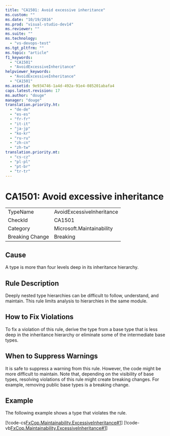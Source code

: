 ```yaml
---
title: "CA1501: Avoid excessive inheritance"
ms.custom: ""
ms.date: "10/19/2016"
ms.prod: "visual-studio-dev14"
ms.reviewer: ""
ms.suite: ""
ms.technology: 
  - "vs-devops-test"
ms.tgt_pltfrm: ""
ms.topic: "article"
f1_keywords: 
  - "CA1501"
  - "AvoidExcessiveInheritance"
helpviewer_keywords: 
  - "AvoidExcessiveInheritance"
  - "CA1501"
ms.assetid: 9e934746-1a4d-492a-91e4-085201abafa4
caps.latest.revision: 17
ms.author: "douge"
manager: "douge"
translation.priority.ht: 
  - "de-de"
  - "es-es"
  - "fr-fr"
  - "it-it"
  - "ja-jp"
  - "ko-kr"
  - "ru-ru"
  - "zh-cn"
  - "zh-tw"
translation.priority.mt: 
  - "cs-cz"
  - "pl-pl"
  - "pt-br"
  - "tr-tr"
---
```

# CA1501: Avoid excessive inheritance
|||  
|-|-|  
|TypeName|AvoidExcessiveInheritance|  
|CheckId|CA1501|  
|Category|Microsoft.Maintainability|  
|Breaking Change|Breaking|  
  
## Cause  
 A type is more than four levels deep in its inheritance hierarchy.  
  
## Rule Description  
 Deeply nested type hierarchies can be difficult to follow, understand, and maintain. This rule limits analysis to hierarchies in the same module.  
  
## How to Fix Violations  
 To fix a violation of this rule, derive the type from a base type that is less deep in the inheritance hierarchy or eliminate some of the intermediate base types.  
  
## When to Suppress Warnings  
 It is safe to suppress a warning from this rule. However, the code might be more difficult to maintain. Note that, depending on the visibility of base types, resolving violations of this rule might create breaking changes. For example, removing public base types is a breaking change.  
  
## Example  
 The following example shows a type that violates the rule.  
  
 [!code-cs[FxCop.Maintainability.ExcessiveInheritance#1](../code-quality/codesnippet/CSharp/ca1501--avoid-excessive-inheritance_1.cs)]
 [!code-vb[FxCop.Maintainability.ExcessiveInheritance#1](../code-quality/codesnippet/VisualBasic/ca1501--avoid-excessive-inheritance_1.vb)]